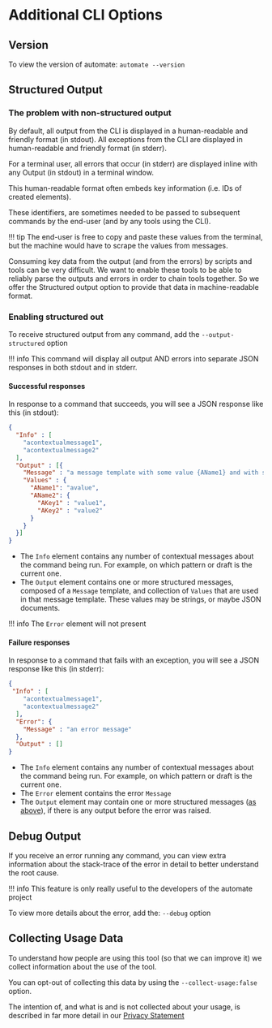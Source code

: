﻿# Additional CLI Options

## Version

To view the version of automate: `automate --version`

## Structured Output

### The problem with non-structured output

By default, all output from the CLI is displayed in a human-readable and friendly format (in stdout). All exceptions from the CLI are displayed in human-readable and friendly format (in stderr).

For a terminal user, all errors that occur (in stderr) are displayed inline with any Output (in stdout) in a terminal window.

This human-readable format often embeds key information (i.e. IDs of created elements).

These identifiers, are sometimes needed to be passed to subsequent commands by the end-user (and by any tools using the
CLI).

!!! tip
    The end-user is free to copy and paste these values from the terminal, but the machine would have to scrape the values from messages.

Consuming key data from the output (and from the errors) by scripts and tools can be very difficult. We want to enable these tools to be able to reliably parse the outputs and errors in order to chain tools together. So we offer the Structured output option to provide that data in machine-readable format.

### Enabling structured out

To receive structured output from any command, add the `--output-structured` option

!!! info
    This command will display all output AND errors into separate JSON responses in both stdout and in stderr.

#### Successful responses

In response to a command that succeeds, you will see a JSON response like this (in stdout):

```json
{
  "Info" : [
    "acontextualmessage1",
    "acontextualmessage2"
  ],
  "Output" : [{
    "Message" : "a message template with some value {AName1} and with some data {AName2}",
    "Values" : {
      "AName1": "avalue",
      "AName2": {
        "AKey1" : "value1",
        "AKey2" : "value2"
      }
    }
  }]
}
```

* The `Info` element contains any number of contextual messages about the command being run. For example, on which pattern or draft is the current one.
* The `Output` element contains one or more structured messages, composed of a `Message` template, and collection
  of `Values` that are used in that message template. These values may be strings, or maybe JSON documents.

!!! info
    The `Error` element will not present

#### Failure responses

In response to a command that fails with an exception, you will see a JSON response like this (in stderr):

```json
{
 "Info" : [
    "acontextualmessage1",
    "acontextualmessage2"
  ],
  "Error": {
    "Message" : "an error message"
  },
  "Output" : []
}
```

* The `Info` element contains any number of contextual messages about the command being run. For example, on which pattern or draft is the current one.
* The `Error` element contains the error `Message`
* The `Output` element may contain one or more structured messages ([as above](#successful-responses)), if there is any
  output before the error was raised.

## Debug Output

If you receive an error running any command, you can view extra information about the stack-trace of the error in detail to better understand the root cause.

!!! info
    This feature is only really useful to the developers of the automate project

To view more details about the error, add the: `--debug` option

## Collecting Usage Data

To understand how people are using this tool (so that we can improve it) we collect information about the use of the tool.

You can opt-out of collecting this data by using the `--collect-usage:false` option.

The intention of, and what is and is not collected about your usage, is described in far more detail in our [Privacy Statement](privacy.md)
